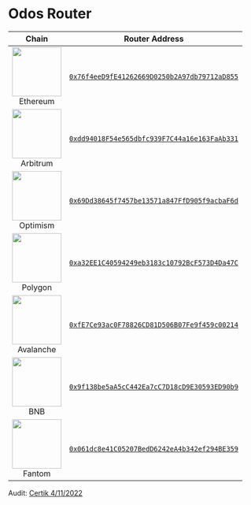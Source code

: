 # Odos Router

| Chain | Router Address |
| :-: | :-: |
| <img src="https://assets.odos.xyz/chains/ethereum.png" width="100" height="100"><br>Ethereum | [`0x76f4eeD9fE41262669D0250b2A97db79712aD855`](https://etherscan.io/address/0x76f4eed9fe41262669d0250b2a97db79712ad855) |
| <img src="https://assets.odos.xyz/chains/arbitrum.png" width="100" height="100"><br>Arbitrum | [`0xdd94018F54e565dbfc939F7C44a16e163FaAb331`](https://arbiscan.io/address/0xdd94018f54e565dbfc939f7c44a16e163faab331) |
| <img src="https://assets.odos.xyz/chains/optimism.png" width="100" height="100"><br>Optimism | [`0x69Dd38645f7457be13571a847FfD905f9acbaF6d`](https://optimistic.etherscan.io/address/0x69dd38645f7457be13571a847ffd905f9acbaf6d) |
| <img src="https://assets.odos.xyz/chains/polygon.png" width="100" height="100"><br>Polygon | [`0xa32EE1C40594249eb3183c10792BcF573D4Da47C`](https://polygonscan.com/address/0xa32ee1c40594249eb3183c10792bcf573d4da47c) |
| <img src="https://assets.odos.xyz/chains/avalanche.png" width="100" height="100"><br>Avalanche | [`0xfE7Ce93ac0F78826CD81D506B07Fe9f459c00214`](https://snowtrace.io/address/0xfe7ce93ac0f78826cd81d506b07fe9f459c00214) |
| <img src="https://assets.odos.xyz/chains/bnb.png" width="100" height="100"><br>BNB | [`0x9f138be5aA5cC442Ea7cC7D18cD9E30593ED90b9`](https://bscscan.com/address/0x9f138be5aa5cc442ea7cc7d18cd9e30593ed90b9) |
| <img src="https://assets.odos.xyz/chains/fantom.png" width="100" height="100"><br>Fantom | [`0x061dc8e41C05207BedD6242eA4b342ef294BE359`](https://ftmscan.com/address/0x061dc8e41C05207BedD6242eA4b342ef294BE359) |

Audit: [Certik 4/11/2022](https://skynet.certik.com/projects/odos)
